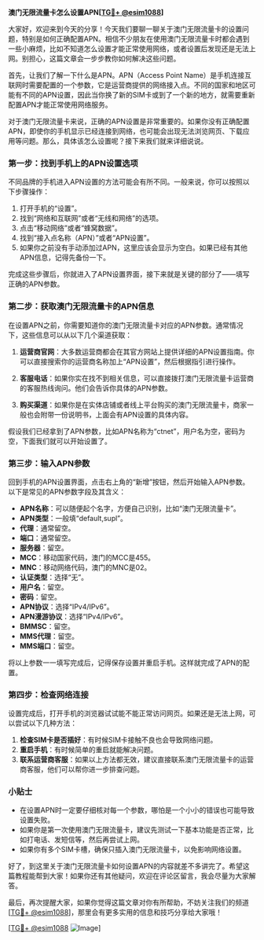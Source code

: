 **澳门无限流量卡怎么设置APN[[TG💪+ @esim1088](https://t.me/s/esim1088)]**

大家好，欢迎来到今天的分享！今天我们要聊一聊关于澳门无限流量卡的设置问题，特别是如何正确配置APN。相信不少朋友在使用澳门无限流量卡时都会遇到一些小麻烦，比如不知道怎么设置才能正常使用网络，或者设置后发现还是无法上网。别担心，这篇文章会一步步教你如何解决这些问题。

首先，让我们了解一下什么是APN。APN（Access Point Name）是手机连接互联网时需要配置的一个参数，它是运营商提供的网络接入点。不同的国家和地区可能有不同的APN设置，因此当你换了新的SIM卡或到了一个新的地方，就需要重新配置APN才能正常使用网络服务。

对于澳门无限流量卡来说，正确的APN设置是非常重要的。如果你没有正确配置APN，即使你的手机显示已经连接到网络，也可能会出现无法浏览网页、下载应用等问题。那么，具体该怎么设置呢？接下来我们就来详细说说。

### 第一步：找到手机上的APN设置选项

不同品牌的手机进入APN设置的方法可能会有所不同。一般来说，你可以按照以下步骤操作：

1. 打开手机的“设置”。
2. 找到“网络和互联网”或者“无线和网络”的选项。
3. 点击“移动网络”或者“蜂窝数据”。
4. 找到“接入点名称（APN）”或者“APN设置”。
5. 如果你之前没有手动添加过APN，这里应该会显示为空白。如果已经有其他APN信息，记得先备份一下。

完成这些步骤后，你就进入了APN设置界面，接下来就是关键的部分了——填写正确的APN参数。

### 第二步：获取澳门无限流量卡的APN信息

在设置APN之前，你需要知道你的澳门无限流量卡对应的APN参数。通常情况下，这些信息可以从以下几个渠道获取：

1. **运营商官网**：大多数运营商都会在其官方网站上提供详细的APN设置指南。你可以直接搜索你的运营商名称加上“APN设置”，然后根据指引进行操作。
   
2. **客服电话**：如果你实在找不到相关信息，可以直接拨打澳门无限流量卡运营商的客服热线询问。他们会告诉你具体的APN参数。

3. **购买渠道**：如果你是在实体店铺或者线上平台购买的澳门无限流量卡，商家一般也会附带一份说明书，上面会有APN设置的具体内容。

假设我们已经拿到了APN参数，比如APN名称为“ctnet”，用户名为空，密码为空，下面我们就可以开始设置了。

### 第三步：输入APN参数

回到手机的APN设置界面，点击右上角的“新增”按钮，然后开始输入APN参数。以下是常见的APN参数字段及其含义：

- **APN名称**：可以随便起个名字，方便自己识别，比如“澳门无限流量卡”。
- **APN类型**：一般填“default,supl”。
- **代理**：通常留空。
- **端口**：通常留空。
- **服务器**：留空。
- **MCC**：移动国家代码，澳门的MCC是455。
- **MNC**：移动网络代码，澳门的MNC是02。
- **认证类型**：选择“无”。
- **用户名**：留空。
- **密码**：留空。
- **APN协议**：选择“IPv4/IPv6”。
- **APN漫游协议**：选择“IPv4/IPv6”。
- **BMMSC**：留空。
- **MMS代理**：留空。
- **MMS端口**：留空。

将以上参数一一填写完成后，记得保存设置并重启手机。这样就完成了APN的配置。

### 第四步：检查网络连接

设置完成后，打开手机的浏览器试试能不能正常访问网页。如果还是无法上网，可以尝试以下几种方法：

1. **检查SIM卡是否插好**：有时候SIM卡接触不良也会导致网络问题。
2. **重启手机**：有时候简单的重启就能解决问题。
3. **联系运营商客服**：如果以上方法都无效，建议直接联系澳门无限流量卡的运营商客服，他们可以帮你进一步排查问题。

### 小贴士

- 在设置APN时一定要仔细核对每一个参数，哪怕是一个小小的错误也可能导致设置失败。
- 如果你是第一次使用澳门无限流量卡，建议先测试一下基本功能是否正常，比如打电话、发短信等，然后再尝试上网。
- 如果你有多个SIM卡槽，确保只插入澳门无限流量卡，以免影响网络设置。

好了，到这里关于澳门无限流量卡如何设置APN的内容就差不多讲完了。希望这篇教程能帮到大家！如果你还有其他疑问，欢迎在评论区留言，我会尽量为大家解答。

最后，再次提醒大家，如果你觉得这篇文章对你有所帮助，不妨关注我们的频道[[TG💪+ @esim1088](https://t.me/s/esim1088)]，那里会有更多实用的信息和技巧分享给大家哦！

[[TG💪+ @esim1088](https://t.me/s/esim1088) ![Image](https://i.postimg.cc/4NQfJmqS/Snipaste-2025-05-13-00-14-12.png)]